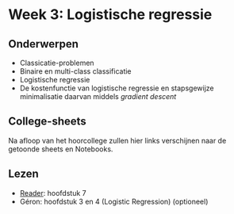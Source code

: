 # Week 3: Logistische regressie

## Onderwerpen

* Classicatie-problemen
* Binaire en multi-class classificatie
* Logistische regressie
* De kostenfunctie van logistische regressie en stapsgewijze minimalisatie daarvan middels _gradient descent_

## College-sheets

Na afloop van het hoorcollege zullen hier links verschijnen naar de getoonde sheets en Notebooks.

## Lezen

* [Reader](../files/Reader%20Machine%20Learning%202.1%20CC%20BY-NC-SA%204.0.pdf): hoofdstuk 7
* Géron: hoofdstuk 3 en 4 (Logistic Regression) (optioneel)
